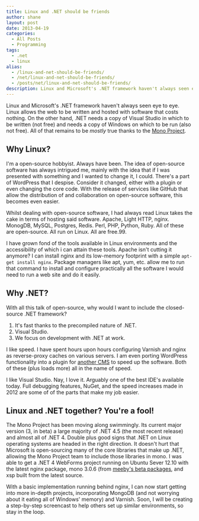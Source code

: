 ```yaml
---
title: Linux and .NET should be friends
author: shane
layout: post
date: 2013-04-19
categories:
  - All Posts
  - Programming
tags:
  - .net
  - linux
alias:
  - /linux-and-net-should-be-friends/
  - /net/linux-and-net-should-be-friends/
  - /posts/net/linux-and-net-should-be-friends/
description: Linux and Microsoft's .NET framework haven't always seen eye to eye. The Mono Project looks to get Linux and .NET on the same page.
---
```


Linux and Microsoft's .NET framework haven't always seen eye to eye. Linux allows the web to be written and hosted with software that costs nothing. On the other hand, .NET needs a copy of Visual Studio in which to be written (not free) and needs a copy of Windows on which to be run (also not free). All of that remains to be _mostly_ true thanks to the [Mono Project][1].

<!--more-->

## Why Linux?

I'm a open-source hobbyist. Always have been. The idea of open-source software has always intrigued me, mainly with the idea that if I was presented with something and I wanted to change it, I could. There's a part of WordPress that I despise. Consider it changed, either with a plugin or even changing the core code. With the release of services like GitHub that allow the distribution of and collaboration on open-source software, this becomes even easier.

Whilst dealing with open-source software, I had always read Linux takes the cake in terms of hosting said software. Apache, Light HTTP, nginx. MonogDB, MySQL, Postgres, Redis. Perl, PHP, Python, Ruby. All of these are open-source. All run on Linux. All are free.99.

I have grown fond of the tools available in Linux environments and the accessibility of which i can attain these tools. Apache isn't cutting it anymore? I can install nginx and its low-memory footprint with a simple `apt-get install nginx`. Package managers like apt, yum, etc. allow me to run that command to install and configure practically all the software I would need to run a web site and do it easily.

## Why .NET?

With all this talk of open-source, why would I want to include the closed-source .NET framework?

  1. It's fast thanks to the precompiled nature of .NET.
  2. Visual Studio.
  3. We focus on development with .NET at work.

I like speed. I have spent hours upon hours configuring Varnish and nginx as reverse-proxy caches on various servers. I am even porting WordPress functionality into a plugin for [another CMS][2] to speed up the software. Both of these (plus loads more) all in the name of speed.

I like Visual Studio. Nay, I love it. Arguably one of the best IDE's available today. Full debugging features, NuGet, and the speed increases made in 2012 are some of of the parts that make my job easier.

## Linux and .NET together? You're a fool!

The Mono Project has been moving along swimmingly. Its current major version (3, in beta) a large majority of .NET 4.5 (the most recent release) and almost all of .NET 4. Double plus good signs that .NET on Linux operating systems are headed in the right direction. It doesn't hurt that Microsoft is open-sourcing many of the core libraries that make up .NET, allowing the Mono Project team to include those libraries in mono. I was able to get a .NET 4 WebForms project running on Ubuntu Sever 12.10 with the latest nginx package, mono 3.0.6 (from [meeby's beta packages][3], and xsp built from the latest source.

With a basic implementation running behind nginx, I can now start getting into more in-depth projects, incorporating MongoDB (and not worrying about it eating all of Windows' memory) and Varnish. Soon, I will be creating a step-by-step screencast to help others set up similar environments, so stay in the loop.

 [1]: http://www.mono-project.org
 [2]: https://github.com/slogsdon/unamed
 [3]: https://www.meebey.net/posts/mono_3.0_preview_debian_ubuntu_packages/
